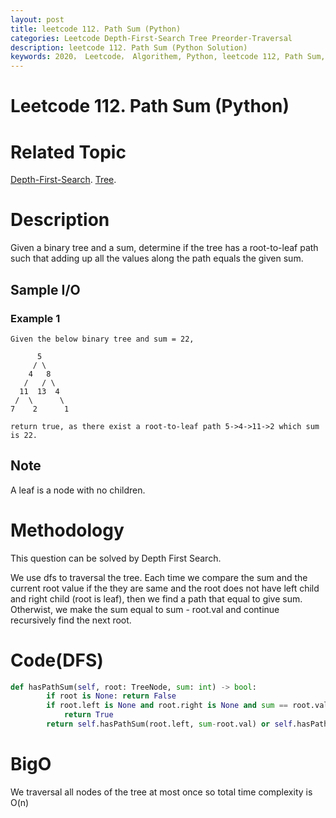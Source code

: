 ```yaml
---
layout: post
title: leetcode 112. Path Sum (Python)
categories: Leetcode Depth-First-Search Tree Preorder-Traversal
description: leetcode 112. Path Sum (Python Solution)
keywords: 2020， Leetcode， Algorithem, Python, leetcode 112, Path Sum, zhenyu, Depth-First-Search, DFS, Depth First Search, Tree, tree
---
```


# Leetcode 112. Path Sum (Python)

# Related Topic
<a href="/categories/#Depth-First-Search" target="_blank"> Depth-First-Search</a>.
<a href="/categories/#Tree" target="_blank"> Tree</a>.

# Description
Given a binary tree and a sum, determine if the tree has a root-to-leaf path such that adding up all the values along the path equals the given sum.

## Sample I/O

### Example 1
```
Given the below binary tree and sum = 22,

      5
     / \
    4   8
   /   / \
  11  13  4
 /  \      \
7    2      1

return true, as there exist a root-to-leaf path 5->4->11->2 which sum is 22.
```

## Note
A leaf is a node with no children.


# Methodology
This question can be solved by Depth First Search.

We use dfs to traversal the tree. Each time we compare the sum and the current root value if the they are same and the root does not have left child and right child (root is leaf), then we find a path that equal to give sum. Otherwist, we make the sum equal to sum - root.val and continue recursively find the next root.

# Code(DFS)
```python
def hasPathSum(self, root: TreeNode, sum: int) -> bool:
        if root is None: return False
        if root.left is None and root.right is None and sum == root.val:
            return True
        return self.hasPathSum(root.left, sum-root.val) or self.hasPathSum(root.right, sum-root.val)
```
# BigO
We traversal all nodes of the tree at most once so total time complexity is O(n)
